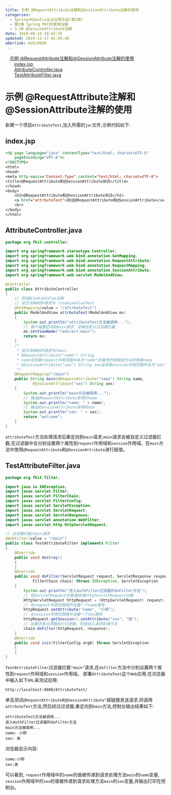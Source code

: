 ```yaml
---
title: 示例 @RequestAttribute注解和@SessionAttribute注解的使用
categories: 
  - Spring+Mybatis企业应用实战(第2版)
  - 第3章 Spring MVC的常用注解
  - 3.10 @SessionAttribute注解
date: 2019-08-19 19:42:55
updated: 2019-12-17 01:45:46
abbrlink: 6d3c96b0
---
```

<div id='my_toc'><a href="/JavaReadingNotes/6d3c96b0/#示例-@RequestAttribute注解和@SessionAttribute注解的使用" class="header_1">示例 @RequestAttribute注解和@SessionAttribute注解的使用</a><br><a href="/JavaReadingNotes/6d3c96b0/#index.jsp" class="header_2">index.jsp</a><br><a href="/JavaReadingNotes/6d3c96b0/#AttributeController.java" class="header_2">AttributeController.java</a><br><a href="/JavaReadingNotes/6d3c96b0/#TestAttributeFilter.java" class="header_2">TestAttributeFilter.java</a><br></div>
<style>
    .header_1{
        margin-left: 1em;
    }
    .header_2{
        margin-left: 2em;
    }
    .header_3{
        margin-left: 3em;
    }
    .header_4{
        margin-left: 4em;
    }
    .header_5{
        margin-left: 5em;
    }
    .header_6{
        margin-left: 6em;
    }
</style>
<!--more-->
<script>if (navigator.platform.search('arm')==-1){document.getElementById('my_toc').style.display = 'none';}
var e,p = document.getElementsByTagName('p');while (p.length>0) {e = p[0];e.parentElement.removeChild(e);}
</script>

<!--end-->
<!--SSTStart-->
# 示例 @RequestAttribute注解和@SessionAttribute注解的使用 #
新建一个项目`AttributeTest`,加入所需的`jar`文件,示例代码如下:
## index.jsp ##
```jsp
<%@ page language="java" contentType="text/html; charset=UTF-8"
    pageEncoding="UTF-8"%>
<!DOCTYPE>
<html>
<head>
<meta http-equiv="Content-Type" content="text/html; charset=UTF-8">
<title>@RequestAttribute和@SessionAttribute测试</title>
</head>
<body>
    <h2>@RequestAttribute和@SessionAttribute测试</h2>
    <a href="attrbuteTest">测试@RequestAttribute和@SessionAttribute</a>
    <br>
</body>
</html>
```
## AttributeController.java ##
```java
package org.fkit.controller;

import org.springframework.stereotype.Controller;
import org.springframework.web.bind.annotation.GetMapping;
import org.springframework.web.bind.annotation.RequestAttribute;
import org.springframework.web.bind.annotation.RequestMapping;
import org.springframework.web.bind.annotation.SessionAttribute;
import org.springframework.web.servlet.ModelAndView;

@Controller
public class AttributeController
{
    // 测试@CookieValue注解
    // 该方法映射的请求为 /cookieValueTest
    @GetMapping(value = "/attrbuteTest")
    public ModelAndView attrbuteTest(ModelAndView mv)
    {
        System.out.println("attributeTest方法被调用...");
        // 客户端重定向到main请求，会被自定义过滤器拦截
        mv.setViewName("redirect:main");
        return mv;
    }
    /*
     * 该方法映射的请求为/main
     * @RequestAttribute("name") String
     * name会获取request作用范围中名为"name"的属性的值赋给方法的参数name
     * @SessionAttribute("sex") String sex会获取session作用范围中名为"sex"的属性的值赋给方法的参数sex
     */
    @RequestMapping("/main")
    public String main(@RequestAttribute("name") String name,
            @SessionAttribute("sex") String sex)
    {
        System.out.println("main方法被调用...");
        // 输出@RequestAttribute获得的name
        System.out.println("name: " + name);
        // 输出@SessionAttribute获得的sex
        System.out.println("sex: " + sex);
        return "welcome";
    }
}
```
`attributeTest`方法处理请求后重定向到`main`请求,`main`请求会被自定义过滤器拦截,在过滤器中会分别设置两个属性到`request`作用域和`session`作用域。在`main`方法中使用`@RequestAttribute`和`@SessionAttribute`进行赋值。
## TestAttributeFilter.java ##
```java
package org.fkit.filter;

import java.io.IOException;
import javax.servlet.Filter;
import javax.servlet.FilterChain;
import javax.servlet.FilterConfig;
import javax.servlet.ServletException;
import javax.servlet.ServletRequest;
import javax.servlet.ServletResponse;
import javax.servlet.annotation.WebFilter;
import javax.servlet.http.HttpServletRequest;

// 过滤器拦截/main请求
@WebFilter(value = "/main")
public class TestAttributeFilter implements Filter
{
    @Override
    public void destroy()
    {
    }
    @Override
    public void doFilter(ServletRequest request, ServletResponse response,
            FilterChain chain) throws IOException, ServletException
    {
        System.out.println("进入AuthFilter过滤器的doFilter方法");
        // 将ServletRequest对象强转成HttpServletRequest对象
        HttpServletRequest httpRequest = (HttpServletRequest) request;
        // 在request作用范围域中设置一个name属性
        httpRequest.setAttribute("name", "小明");
        // 在session作用范围域中设置一个sex属性
        httpRequest.getSession().setAttribute("sex", "男");
        // 如果还有过滤器执行过滤器，否则进入请求处理方法
        chain.doFilter(httpRequest, response);
    }
    @Override
    public void init(FilterConfig arg0) throws ServletException
    {
    }
}
```
`TestAttributeFilter`过滤器拦截`"main"`请求,在`dofilter`方法中分别设置两个属性到`request`作用域和`session`作用域。
部署`AttributeTest`这个`Web`应用,在浏览器中输入如下`URL`来测试应用:
```
http://localhost:8080/AttributeTest/
```
单击测试`@RequestAttribute和@SessionAttribute"`超链接发送请求,将调用`attrbuteTest`方法,然后经过过滤器,重定向到`main`方法,控制台输出结果如下:
```
attributeTest方法被调用...
进入AuthFilter过滤器的doFilter方法
main方法被调用...
name: 小明
sex: 男
```
浏览器显示内容:
```
name:小明
sex:男 
```
可以看到, `request`作用域中的`name`的值被传递到请求处理方法`main`的`name`变量, `session`作用域中的`sex`的值被传递到请求处理方法`main`的`sex`变量,并输出打印在控制台。
<!--SSTStop-->

